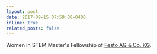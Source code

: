 ```yaml
---
layout: post
date: 2017-09-15 07:59:00-0400
inline: true
related_posts: false
---
```


Women in STEM Master's Fellowship of [Festo AG & Co. KG](https://www.festo.com/de/de/e/karriere/stipendium-fuer-master-studentinnen-id_2178701/).
